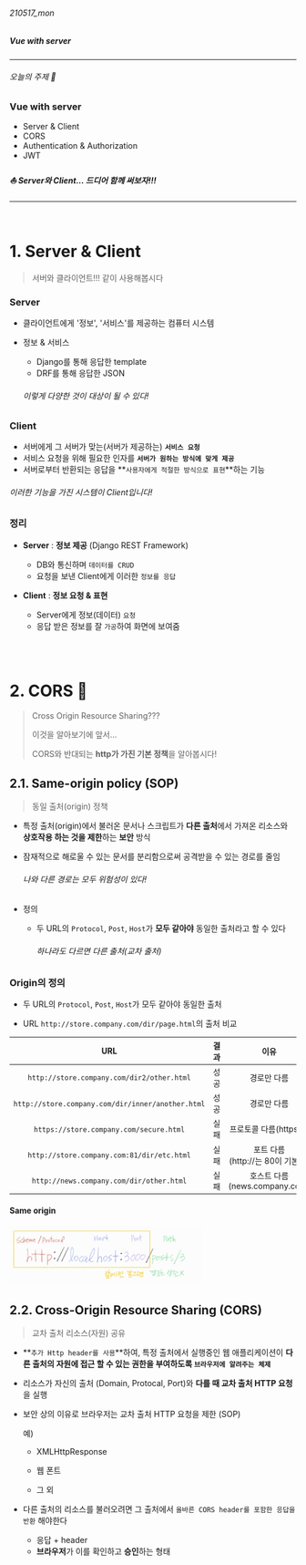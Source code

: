 ###### 210517_mon

##### Vue with server

<hr>




###### 오늘의 주제 :shell:

### Vue with server

- Server & Client
- CORS
- Authentication & Authorization
- JWT

##### :sailboat: Server와 Client... 드디어 함께 써보자!!!

<hr>




<br>

# 1. Server & Client

> 서버와 클라이언트!!! 같이 사용해봅시다

### Server

- 클라이언트에게 '정보', '서비스'를 제공하는 컴퓨터 시스템

- 정보 & 서비스

  - Django를 통해 응답한 template
  - DRF를 통해 응답한 JSON

  ###### 이렇게 다양한 것이 대상이 될 수 있다!

### Client

- 서버에게 그 서버가 맞는(서버가 제공하는) **`서비스 요청`**
- 서비스 요청을 위해 필요한 인자를 **`서버가 원하는 방식에 맞게 제공`**
- 서버로부터 반환되는 응답을 **`사용자에게 적절한 방식으로 표현`**하는 기능

###### 이러한 기능을 가진 시스템이 Client입니다!

### 정리

- **Server** : **정보 제공** (Django REST Framework)
  - DB와 통신하며 `데이터를 CRUD`
  - 요청을 보낸 Client에게 이러한 `정보를 응답`

- **Client** : **정보 요청 & 표현**
  - Server에게 정보(데이터) `요청`
  - 응답 받은 정보를 잘 `가공`하여 화면에 보여줌

<br>
<br>

# 2. CORS :croissant:

> Cross Origin Resource Sharing???
>
> 이것을 알아보기에 앞서... 
>
> CORS와 반대되는 **http가 가진 기본 정책**을 알아봅시다!

## 2.1. Same-origin policy (SOP)

> 동일 출처(origin) 정책

- 특정 출처(origin)에서 불러온 문서나 스크립트가 **다른 출처**에서 가져온 리소스와 **상호작용 하는 것을 제한**하는 **보안** 방식

- 잠재적으로 해로울 수 있는 문서를 분리함으로써 공격받을 수 있는 경로를 줄임

  ###### 나와 다른 경로는 모두 위험성이 있다!

- 정의

  - 두 URL의 `Protocol`, `Post`, `Host`가 **모두 같아야** 동일한 출처라고 할 수 있다

    ###### 하나라도 다르면 다른 출처(교차 출처)

### Origin의 정의

- 두 URL의 `Protocol`, `Post`, `Host`가 모두 같아야 동일한 출처

- URL `http://store.company.com/dir/page.html`의 출처 비교

|                        URL                        | 결과 |                 이유                 |
| :-----------------------------------------------: | :--: | :----------------------------------: |
|    `http://store.company.com/dir2/other.html`     | 성공 |             경로만 다름              |
| `http://store.company.com/dir/inner/another.html` | 성공 |             경로만 다름              |
|      `https://store.company.com/secure.html`      | 실패 |       프로토콜 다름(https://)        |
|    `http://store.company.com:81/dir/etc.html`     | 실패 | 포트 다름<br>(http://는 80이 기본값) |
|     `http://news.company.com/dir/other.html`      | 실패 |  호스트 다름<br>(news.company.com)   |

#### Same origin

<img src="210517_Vue_with_server.assets/image-20210517220146626.png" alt="image-20210517220146626" style="zoom:33%;" />

<br>

## 2.2. Cross-Origin Resource Sharing (CORS)

> 교차 출처 리소스(자원) 공유

- **`추가 Http header를 사용`**하여, 특정 출처에서 실행중인 웹 애플리케이션이 **다른 출처의 자원에 접근 할 수 있는 권한을 부여하도록 `브라우저에 알려주는 체제`**

- 리소스가 자신의 출처 (Domain, Protocal, Port)와 **다를 때 교차 출처 HTTP 요청**을 실행

- 보안 상의 이유로 브라우저는 교차 출처 HTTP 요청을 제한 (SOP)

  예) 

  - XMLHttpResponse

  - 웹 폰트
  - 그 외

- 다른 출처의 리소스를 불러오려면 그 출처에서 `올바른 CORS header를 포함한 응답을 반환` 해야한다
  - 응답 + header
  - **브라우저**가 이를 확인하고 **승인**하는 형태